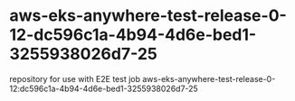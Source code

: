 # aws-eks-anywhere-test-release-0-12-dc596c1a-4b94-4d6e-bed1-3255938026d7-25
repository for use with E2E test job aws-eks-anywhere-test-release-0-12:dc596c1a-4b94-4d6e-bed1-3255938026d7-25
